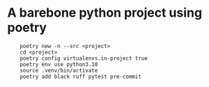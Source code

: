 # A barebone python project using poetry

```
    poetry new -n --src <project>
    cd <project>
    poetry config virtualenvs.in-project true
    poetry env use python3.10
    source .venv/bin/activate
    poetry add black ruff pytest pre-commit
```
